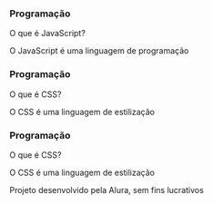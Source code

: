  <!DOCTYPE html>
<html lang="pt-br">
<head>
    <meta charset="UTF-8">
    <meta name="viewport" content="width=device-width, initial-scale=1.0">
    <link rel="stylesheet" href="assets/style.css">
    <title>Flashcard</title>
</head>
<body>
    <main>
        <section id="container">
            <article class="cartao">
                <div class="cartao__conteudo">
                    <h3>Programação</h3>
                    <div class="cartao__conteudo__pergunta">
                        <p>O que é JavaScript?</p>
                    </div>
                    <div class="cartao__conteudo__resposta">
                        <p>O JavaScript é uma linguagem de programação</p>
                    </div>
                </div>
            </article>
            <article class="cartao">
                <div class="cartao__conteudo">
                    <h3>Programação</h3>
                    <div class="cartao__conteudo__pergunta">
                        <p>O que é CSS?</p>
                    </div>
                    <div class="cartao__conteudo__resposta">
                    <p>O CSS é uma linguagem de estilização</p>
                    </div>
                </div>
            </article>
            <article class="cartao">
                <div class="cartao__conteudo">
                    <h3>Programação</h3>
                    <div class="cartao__conteudo__pergunta">
                        <p>O que é CSS?</p>
                    </div>
                    <div class="cartao__conteudo__resposta">
                    <p>O CSS é uma linguagem de estilização</p>
                    </div>
                </div>
            </article>
        </section>
    </main>
    <footer>
        <p>Projeto desenvolvido pela Alura, sem fins lucrativos</p>
    </footer>
</body>
</html>
